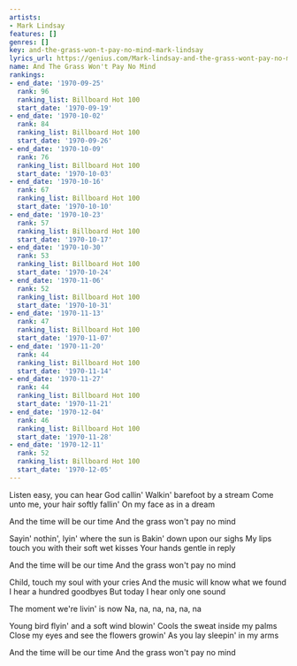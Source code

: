 ```yaml
---
artists:
- Mark Lindsay
features: []
genres: []
key: and-the-grass-won-t-pay-no-mind-mark-lindsay
lyrics_url: https://genius.com/Mark-lindsay-and-the-grass-wont-pay-no-mind-lyrics
name: And The Grass Won't Pay No Mind
rankings:
- end_date: '1970-09-25'
  rank: 96
  ranking_list: Billboard Hot 100
  start_date: '1970-09-19'
- end_date: '1970-10-02'
  rank: 84
  ranking_list: Billboard Hot 100
  start_date: '1970-09-26'
- end_date: '1970-10-09'
  rank: 76
  ranking_list: Billboard Hot 100
  start_date: '1970-10-03'
- end_date: '1970-10-16'
  rank: 67
  ranking_list: Billboard Hot 100
  start_date: '1970-10-10'
- end_date: '1970-10-23'
  rank: 57
  ranking_list: Billboard Hot 100
  start_date: '1970-10-17'
- end_date: '1970-10-30'
  rank: 53
  ranking_list: Billboard Hot 100
  start_date: '1970-10-24'
- end_date: '1970-11-06'
  rank: 52
  ranking_list: Billboard Hot 100
  start_date: '1970-10-31'
- end_date: '1970-11-13'
  rank: 47
  ranking_list: Billboard Hot 100
  start_date: '1970-11-07'
- end_date: '1970-11-20'
  rank: 44
  ranking_list: Billboard Hot 100
  start_date: '1970-11-14'
- end_date: '1970-11-27'
  rank: 44
  ranking_list: Billboard Hot 100
  start_date: '1970-11-21'
- end_date: '1970-12-04'
  rank: 46
  ranking_list: Billboard Hot 100
  start_date: '1970-11-28'
- end_date: '1970-12-11'
  rank: 52
  ranking_list: Billboard Hot 100
  start_date: '1970-12-05'
---
```

Listen easy, you can hear God callin'
Walkin' barefoot by a stream
Come unto me, your hair softly fallin'
On my face as in a dream

And the time will be our time
And the grass won't pay no mind

Sayin' nothin', lyin' where the sun is
Bakin' down upon our sighs
My lips touch you with their soft wet kisses
Your hands gentle in reply

And the time will be our time
And the grass won't pay no mind

Child, touch my soul with your cries
And the music will know what we found
I hear a hundred goodbyes
But today I hear only one sound

The moment we're livin' is now
Na, na, na, na, na, na

Young bird flyin' and a soft wind blowin'
Cools the sweat inside my palms
Close my eyes and see the flowers growin'
As you lay sleepin' in my arms

And the time will be our time
And the grass won't pay no mind
